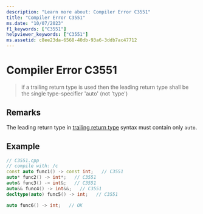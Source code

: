 ```yaml
---
description: "Learn more about: Compiler Error C3551"
title: "Compiler Error C3551"
ms.date: "10/07/2023"
f1_keywords: ["C3551"]
helpviewer_keywords: ["C3551"]
ms.assetid: c8ee23da-6568-40db-93a6-3ddb7ac47712
---
```

# Compiler Error C3551

> if a trailing return type is used then the leading return type shall be the single type-specifier 'auto' (not 'type')

## Remarks

The leading return type in [trailing return type](../../cpp/functions-cpp.md#trailing-return-types) syntax must contain only `auto`.

## Example

```cpp
// C3551.cpp
// compile with: /c
const auto func1() -> const int;   // C3551
auto* func2() -> int*;   // C3551
auto& func3() -> int&;   // C3551
auto&& func4() -> int&&;   // C3551
decltype(auto) func5() -> int;   // C3551

auto func6() -> int;   // OK
```
